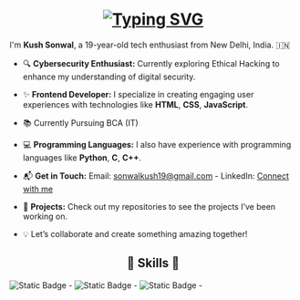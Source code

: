 
<h1 align="center">
  <a href="https://git.io/typing-svg"><img src="https://readme-typing-svg.herokuapp.com?font=Fira+Code&weight=900&size=26&pause=1000&color=F7F7F7&center=true&vCenter=true&width=435&lines=Hi+There!+%F0%9F%91%8B;I'm+Kush+%F0%9F%98%8E;%F0%9F%9B%A0%EF%B8%8F+Growing+Developer+%F0%9F%8C%90;%F0%9F%94%90+Aspiring+Ethical+Hacker+%F0%9F%9B%A1%EF%B8%8F" alt="Typing SVG" /></a>
</h1>

I'm **Kush Sonwal**, a 19-year-old tech enthusiast from New Delhi, India. 🇮🇳 

- 🔍 **Cybersecurity Enthusiast:** Currently exploring Ethical Hacking to enhance my understanding of digital security.  

- ✨ **Frontend Developer:** I specialize in creating engaging user experiences with technologies like **HTML**, **CSS**, **JavaScript**.  

- 📚 Currently Pursuing BCA (IT)

- 💻 **Programming Languages:**  I also have experience with programming languages like **Python**, **C**, **C++**.  

- 📬 **Get in Touch:** Email: [sonwalkush19@gmail.com](mailto:sonwalkush19@gmail.com) - LinkedIn: [Connect with me](#)  

- 🚀 **Projects:** Check out my repositories to see the projects I’ve been working on.  

- 💡 Let’s collaborate and create something amazing together!   


<h2 align="center">
  🌟 Skills 🌟 
</h2>

<img alt="Static Badge" src="https://img.shields.io/badge/Python-blue?style=for-the-badge&logo=Python&logoColor=blue&labelColor=black">  -  <img alt="Static Badge" src="https://img.shields.io/badge/JavaScript-yellow?style=for-the-badge&logo=JavaScript&labelColor=black">  -  <img alt="Static Badge" src="https://img.shields.io/badge/C-blue?style=for-the-badge&logo=C&logoColor=blue&labelColor=black">  -  



